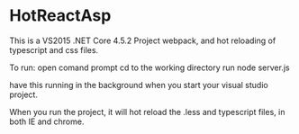 # HotReactAsp
This is a VS2015 .NET Core 4.5.2 Project webpack, and hot reloading of typescript and css files.

To run:
open comand prompt
cd to the working directory
run node server.js

have this running in the background when you start your visual studio project.

When you run the project, it will hot reload the .less and typescript files, in both IE and chrome.
